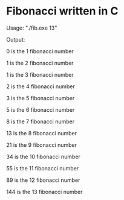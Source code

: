 # Fibonacci written in C
Usage: "./fib.exe 13"

Output:

0 is the 1 fibonacci number

1 is the 2 fibonacci number

1 is the 3 fibonacci number

2 is the 4 fibonacci number

3 is the 5 fibonacci number

5 is the 6 fibonacci number

8 is the 7 fibonacci number

13 is the 8 fibonacci number

21 is the 9 fibonacci number

34 is the 10 fibonacci number

55 is the 11 fibonacci number

89 is the 12 fibonacci number

144 is the 13 fibonacci number

